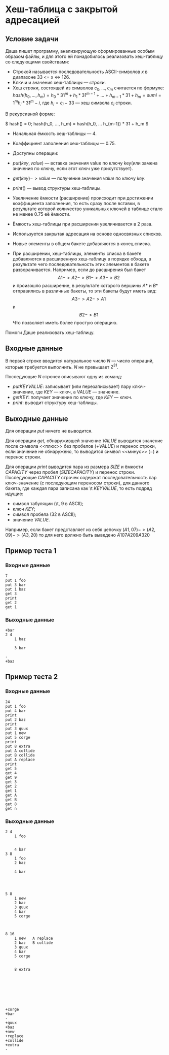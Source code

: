 # Хеш-таблица с закрытой адресацией

## Условие задачи

Даша пишет программу, анализирующую сформированные особым образом файлы, и для этого ей понадобилось реализовать хеш-таблицу со следующими свойствами:

- Строкой называется последовательность ASCII-символов $x$ в диапазоне 33 <= x <=> 126.
- Ключи и значения хеш-таблицы — $строки$.
- Хеш $строки$, состоящей из символов $c_0, ..., c_m$ считается по формуле:
  $hash(h_0, ..., h_m) = h_0 * 31^{m} + h_1 * 31^{m-1} + ... + h_{m-1} * 31 + h_m =sum{i=1}^{m} h_i * 31^m-i$, где $h_i = c_i - 33$ — хеш символа $c_i$ строки.

В рекурсивной форме:

$
        hash() = 0; hash(h_0, ..., h_m) = hash(h_0, ... h_{m-1}) * 31 + h_m
$

- Начальная ёмкость хеш-таблицы — $4$.
- Коэффициент заполнения хеш-таблицы — $0.75$.
- Доступны операции:
- $put(key, value)$ — вставка значения value по ключу key(или замена значения по ключу, если этот ключ уже присутствует).
- $get(key) -> value$ — получение значения $value$ по ключу $key$.
- $print()$ — вывод структуры хеш-таблицы.
- Увеличение ёмкости (расширение) происходит при достижении коэффициента заполнения, то есть сразу после вставки, в результате которой количество уникальных ключей в таблице стало не менее $0.75$ её ёмкости.

- Ёмкость хеш-таблицы при расширении увеличивается в $2$ раза.
- Используется закрытая адресация на основе односвязных списков.
- Новые элементы в общем бакете добавляются в конец списка.
- При расширении, хеш-таблицы, элементы списка в бакете добавляются в расширенную хеш-таблицу в порядке обхода, в результате чего последовательность этих элементов в бакете разворачивается.
  Например, если до расширения был бакет
  $$A1 -> A2 -> B1 -> A3 -> B2$$
  и произошло расширение, в результате которого вершины $A*$ и $B*$ отправились в различные бакеты,
  то эти бакеты будут иметь вид:
  $$A3 -> A2 -> A1$$
  и
  $$B2 -> B1$$
  Что позволяет иметь более простую операцию.

Помоги Даше реализовать хеш-таблицу.

## Входные данные

В первой строке вводится натуральное число $N$ — число операций, которые требуется выполнить.
$N$ не превышает $2^{31}$.

Последующие $N$ строчек описывают одну из команд:

- $put KEY VALUE$: записывает (или перезаписывает) пару ключ-значение,
  где $KEY$ — ключ, а $VALUE$ — значение.
- $get KEY$: получает значение по ключу, где $KEY$ — ключ.
- $print$: выводит структуру хеш-таблицы.

## Выходные данные

Для операции $put$ ничего не выводится.

Для операции $get$, обнаружившей значение $VALUE$
выводится значение после символа <<плюс>> без пробелов ($+VALUE$) и перенос строки,
если значение не обнаружено, то выводится символ <<минус>> ($-$) и перенос строки.

Для операции $print$ выводится пара из размера $SIZE$ и ёмкости $CAPACITY$ через пробел ($SIZE CAPACITY$) и перенос строки.
Последующие $CAPACITY$ строчек содержат последовательность пар ключ-значение (с последующим переносом строки), для данного бакета,
где каждая пара записана как \t $KEY VALUE$, то есть подряд идущие:

- символ табуляции (\t, $9$ в ASCII);
- ключ $KEY$;
- символ пробела ($32$ в ASCII);
- значение $VALUE$.

Например, если бакет представляет из себя цепочку
$(A1, 07) -> (A2, 09)  -> (A3, 20)$
то для него должно быть выведено
$A1 07  A2 09   A3 20$

## Пример теста 1

### Входные данные

```
7
put 1 foo
put 3 bar
put 1 baz
get 3
print
get 2
get 1

```

### Выходные данные

```
+bar
2 4
	1 baz

	3 bar

-
+baz

```

## Пример теста 2

### Входные данные

```
24
put 1 foo
put 4 bar
print
put 2 baz
print
put 3 quux
put 1 new
put 5 corge
print
put 8 extra
put A collide
put B collide
put A replace
print
get 5
get 4
get 9
get 3
get 2
get 1
get A
get B
get 8
get n

```

### Выходные данные

```
2 4
	1 foo


	4 bar
3 8
	1 foo
	2 baz

	4 bar




5 8
	1 new
	2 baz
	3 quux
	4 bar
	5 corge



8 16
	1 new	A replace
	2 baz	B collide
	3 quux
	4 bar
	5 corge


	8 extra








+corge
+bar
-
+quux
+baz
+new
+replace
+collide
+extra
-

```
